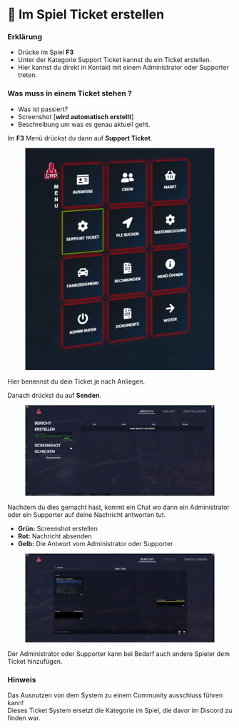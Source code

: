 # 🎫 Im Spiel Ticket erstellen

### Erklärung <a href="#0-toc-title" id="0-toc-title"></a>

* Drücke im Spiel **F3**
* Unter der Kategorie Support Ticket kannst du ein Ticket erstellen.
* Hier kannst du direkt in Kontakt mit einem Administrator oder Supporter treten.


### Was muss in einem Ticket stehen ? <a href="#1-toc-title" id="1-toc-title"></a>

* Was ist passiert?
* Screenshot [**wird automatisch erstellt**]
* Beschreibung um was es genau aktuell geht.

Im **F3** Menü drückst du dann auf **Support Ticket**.

<figure><img src="../.gitbook/assets/im-spiel-ticket/support ticket.png" alt=""><figcaption></figcaption></figure>

Hier benennst du dein Ticket je nach Anliegen.

Danach drückst du auf **Senden**.

<figure><img src="../.gitbook/assets/im-spiel-ticket/support ticket2.png" alt=""><figcaption></figcaption></figure>

Nachdem du dies gemacht hast, kommt ein Chat wo dann ein Administrator oder ein Supporter auf deine Nachricht antworten tut.

* **Grün:** Screenshot erstellen
* **Rot:** Nachricht absenden
* **Gelb:** Die Antwort vom Administrator oder Supporter


<figure><img src="../.gitbook/assets/im-spiel-ticket/Support Ticket3.png" alt=""><figcaption></figcaption></figure>

Der Administrator oder Supporter kann bei Bedarf auch andere Spieler dem Ticket hinzufügen.</p>

### Hinweis <a href="#2-toc-title" id="2-toc-title"></a>

Das Ausnutzen von dem System zu einem Community ausschluss führen kann!\
Dieses Ticket System ersetzt die Kategorie im Spiel, die davor im Discord zu finden war.